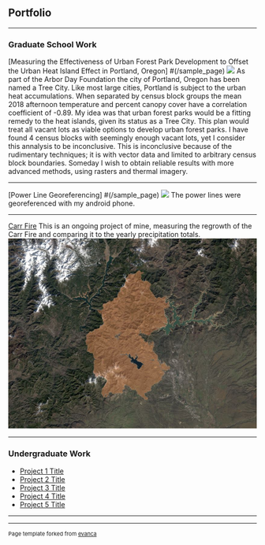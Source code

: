 ## Portfolio

---

### Graduate School Work 

[Measuring the Effectiveness of Urban Forest Park Development to Offset the Urban Heat Island Effect in Portland, Oregon] #(/sample_page)
<img src="images/3minutemaps4.png?raw=true"/>
As part of the Arbor Day Foundation the city of Portland, Oregon has been named a Tree City. Like most large cities, Portland is subject to the urban heat accumulations. When separated by census block groups the mean 2018 afternoon temperature and percent canopy cover have a correlation coefficient of -0.89. My idea was that urban forest parks would be a fitting remedy to the heat islands, given its status as a Tree City. This plan would treat all vacant lots as viable options to develop urban forest parks. I have found 4 census blocks with seemingly enough vacant lots, yet I consider this annalysis to be inconclusive. This is inconclusive because of the rudimentary techniques; it is with vector data and limited to arbitrary census block boundaries. Someday I wish to obtain reliable results with more advanced methods, using rasters and thermal imagery. 


---



[Power Line Georeferencing] #(/sample_page)
<img src="images/PowerLinesSPECIALEDITION.png?raw=true"/>
The power lines were georeferenced with my android phone. 


---
[Carr Fire](https://uok.maps.arcgis.com/home/webmap/viewer.html?webmap=7c8cfb0073154014abeac25fdf05eecc)
This is an ongoing project of mine, measuring the regrowth of the Carr Fire and comparing it to the yearly precipitation totals.
<img src="images/carr.jpg?raw=true"/>

---

### Undergraduate Work

- [Project 1 Title](http://example.com/)
- [Project 2 Title](http://example.com/)
- [Project 3 Title](http://example.com/)
- [Project 4 Title](http://example.com/)
- [Project 5 Title](http://example.com/)

---




---
<p style="font-size:11px">Page template forked from <a href="https://github.com/evanca/quick-portfolio">evanca</a></p>
<!-- Remove above link if you don't want to attibute -->

